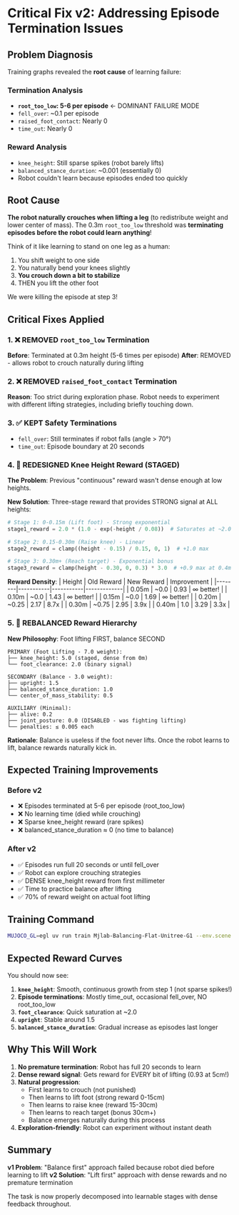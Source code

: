 # Critical Fix v2: Addressing Episode Termination Issues

## Problem Diagnosis

Training graphs revealed the **root cause** of learning failure:

### Termination Analysis
- **`root_too_low`: 5-6 per episode** ← DOMINANT FAILURE MODE
- `fell_over`: ~0.1 per episode  
- `raised_foot_contact`: Nearly 0
- `time_out`: Nearly 0

### Reward Analysis
- `knee_height`: Still sparse spikes (robot barely lifts)
- `balanced_stance_duration`: ~0.001 (essentially 0)
- Robot couldn't learn because episodes ended too quickly

## Root Cause

**The robot naturally crouches when lifting a leg** (to redistribute weight and lower center of mass). The 0.3m `root_too_low` threshold was **terminating episodes before the robot could learn anything**!

Think of it like learning to stand on one leg as a human:
1. You shift weight to one side
2. You naturally bend your knees slightly
3. **You crouch down a bit to stabilize**
4. THEN you lift the other foot

We were killing the episode at step 3!

## Critical Fixes Applied

### 1. ❌ REMOVED `root_too_low` Termination

**Before**: Terminated at 0.3m height (5-6 times per episode)
**After**: REMOVED - allows robot to crouch naturally during lifting

### 2. ❌ REMOVED `raised_foot_contact` Termination  

**Reason**: Too strict during exploration phase. Robot needs to experiment with different lifting strategies, including briefly touching down.

### 3. ✅ KEPT Safety Terminations

- `fell_over`: Still terminates if robot falls (angle > 70°)
- `time_out`: Episode boundary at 20 seconds

### 4. 🎯 REDESIGNED Knee Height Reward (STAGED)

**The Problem**: Previous "continuous" reward wasn't dense enough at low heights.

**New Solution**: Three-stage reward that provides STRONG signal at ALL heights:

```python
# Stage 1: 0-0.15m (Lift foot) - Strong exponential 
stage1_reward = 2.0 * (1.0 - exp(-height / 0.08))  # Saturates at ~2.0

# Stage 2: 0.15-0.30m (Raise knee) - Linear
stage2_reward = clamp((height - 0.15) / 0.15, 0, 1)  # +1.0 max

# Stage 3: 0.30m+ (Reach target) - Exponential bonus
stage3_reward = clamp(height - 0.30, 0, 0.3) * 3.0  # +0.9 max at 0.4m
```

**Reward Density**:
| Height | Old Reward | New Reward | Improvement |
|--------|-----------|-----------|-------------|
| 0.05m  | ~0.0      | 0.93      | ∞ better! |
| 0.10m  | ~0.0      | 1.43      | ∞ better! |
| 0.15m  | ~0.0      | 1.69      | ∞ better! |
| 0.20m  | ~0.25     | 2.17      | 8.7x |
| 0.30m  | ~0.75     | 2.95      | 3.9x |
| 0.40m  | 1.0       | 3.29      | 3.3x |

### 5. 🔄 REBALANCED Reward Hierarchy

**New Philosophy**: Foot lifting FIRST, balance SECOND

```
PRIMARY (Foot Lifting - 7.0 weight):
├── knee_height: 5.0 (staged, dense from 0m)
└── foot_clearance: 2.0 (binary signal)

SECONDARY (Balance - 3.0 weight):
├── upright: 1.5
├── balanced_stance_duration: 1.0
└── center_of_mass_stability: 0.5

AUXILIARY (Minimal):
├── alive: 0.2
├── joint_posture: 0.0 (DISABLED - was fighting lifting)
└── penalties: ≤ 0.005 each
```

**Rationale**: Balance is useless if the foot never lifts. Once the robot learns to lift, balance rewards naturally kick in.

## Expected Training Improvements

### Before v2
- ❌ Episodes terminated at 5-6 per episode (root_too_low)
- ❌ No learning time (died while crouching)
- ❌ Sparse knee_height reward (rare spikes)
- ❌ balanced_stance_duration ≈ 0 (no time to balance)

### After v2
- ✅ Episodes run full 20 seconds or until fell_over
- ✅ Robot can explore crouching strategies
- ✅ DENSE knee_height reward from first millimeter
- ✅ Time to practice balance after lifting
- ✅ 70% of reward weight on actual foot lifting

## Training Command

```bash
MUJOCO_GL=egl uv run train Mjlab-Balancing-Flat-Unitree-G1 --env.scene.num-envs 4096
```

## Expected Reward Curves

You should now see:

1. **`knee_height`**: Smooth, continuous growth from step 1 (not sparse spikes!)
2. **Episode terminations**: Mostly time_out, occasional fell_over, NO root_too_low
3. **`foot_clearance`**: Quick saturation at ~2.0
4. **`upright`**: Stable around 1.5
5. **`balanced_stance_duration`**: Gradual increase as episodes last longer

## Why This Will Work

1. **No premature termination**: Robot has full 20 seconds to learn
2. **Dense reward signal**: Gets reward for EVERY bit of lifting (0.93 at 5cm!)
3. **Natural progression**: 
   - First learns to crouch (not punished)
   - Then learns to lift foot (strong reward 0-15cm)
   - Then learns to raise knee (reward 15-30cm)  
   - Then learns to reach target (bonus 30cm+)
   - Balance emerges naturally during this process
4. **Exploration-friendly**: Robot can experiment without instant death

## Summary

**v1 Problem**: "Balance first" approach failed because robot died before learning to lift
**v2 Solution**: "Lift first" approach with dense rewards and no premature termination

The task is now properly decomposed into learnable stages with dense feedback throughout.



